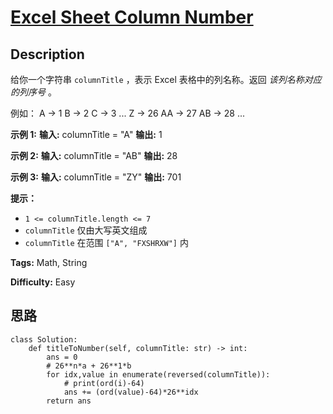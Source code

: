 # [Excel Sheet Column Number][title]

## Description

给你一个字符串 `columnTitle` ，表示 Excel 表格中的列名称。返回 _该列名称对应的列序号_  。

例如：
            A -> 1    B -> 2    C -> 3    ...    Z -> 26    AA -> 27    AB -> 28     ...



**示例 1:**
            **输入:** columnTitle = "A"    **输出:** 1    

**示例  2:**
            **输入:** columnTitle = "AB"    **输出:** 28    

**示例  3:**
            **输入:** columnTitle = "ZY"    **输出:** 701



**提示：**

  * `1 <= columnTitle.length <= 7`
  * `columnTitle` 仅由大写英文组成
  * `columnTitle` 在范围 `["A", "FXSHRXW"]` 内


**Tags:** Math, String

**Difficulty:** Easy

## 思路

``` python3
class Solution:
    def titleToNumber(self, columnTitle: str) -> int:
        ans = 0
        # 26**n*a + 26**1*b
        for idx,value in enumerate(reversed(columnTitle)):
            # print(ord(i)-64)
            ans += (ord(value)-64)*26**idx
        return ans
```

[title]: https://leetcode-cn.com/problems/excel-sheet-column-number
